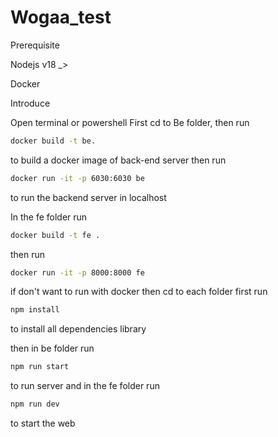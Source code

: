 # Wogaa_test
Prerequisite 

Nodejs v18 _>

Docker

Introduce

Open terminal or powershell
First cd to Be folder, then run 

```bash 
docker build -t be.
```
to build a docker image of back-end server then run

```bash
docker run -it -p 6030:6030 be
```
to run the backend server in localhost

In the fe folder run 

```bash
docker build -t fe .
```
then run 
```bash
docker run -it -p 8000:8000 fe
```
if don't want to run with docker then cd to each folder
first run 
```bash
npm install
```
to install all dependencies library

then in be folder run 
```bash
npm run start
```
to run server
and in the fe folder run

```bash
npm run dev
```
to start the web


